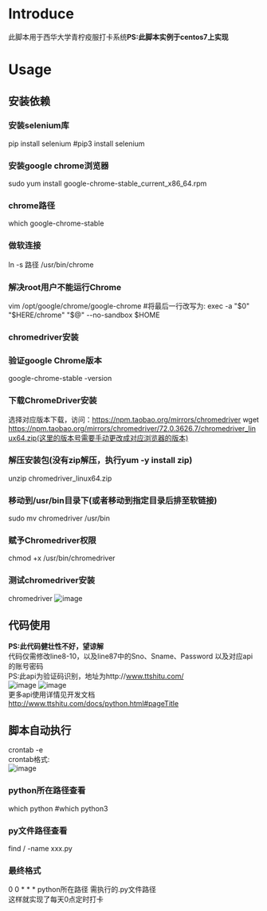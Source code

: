 # Introduce
此脚本用于西华大学青柠疫服打卡系统**PS:此脚本实例于centos7上实现**
# Usage
## 安装依赖
### 安装selenium库
  pip install selenium
  #pip3 install selenium
### 安装google chrome浏览器
  sudo yum install google-chrome-stable_current_x86_64.rpm
### chrome路径
  which google-chrome-stable
### 做软连接
  ln -s 路径 /usr/bin/chrome
### 解决root用户不能运行Chrome
  vim /opt/google/chrome/google-chrome
  #将最后一行改写为: exec -a "$0" "$HERE/chrome" "$@" --no-sandbox $HOME
### chromedriver安装
### 验证google Chrome版本
  google-chrome-stable -version
### 下载ChromeDriver安装
  选择对应版本下载，访问：https://npm.taobao.org/mirrors/chromedriver
  wget https://npm.taobao.org/mirrors/chromedriver/72.0.3626.7/chromedriver_linux64.zip(这里的版本号需要手动更改成对应浏览器的版本)
### 解压安装包(没有zip解压，执行yum -y install zip)
  unzip chromedriver_linux64.zip
### 移动到/usr/bin目录下(或者移动到指定目录后排至软链接)
  sudo mv chromedriver /usr/bin
### 赋予Chromedriver权限
  chmod +x /usr/bin/chromedriver
### 测试chromedriver安装
  chromedriver
![image](https://user-images.githubusercontent.com/75559487/129130384-0372eecc-b662-4bdd-b232-e850b5d3e3ed.png)
## 代码使用
**PS:此代码健壮性不好，望谅解**  
代码仅需修改line8-10，以及line87中的Sno、Sname、Password 以及对应api的账号密码  
PS:此api为验证码识别，地址为http://www.ttshitu.com/  
![image](https://user-images.githubusercontent.com/75559487/129131269-b02ea940-7005-491a-99ed-866184d7adba.png)
![image](https://user-images.githubusercontent.com/75559487/129131322-9f5dc24e-a946-48e7-877c-9ad4fe31313d.png)  
更多api使用详情见开发文档  
http://www.ttshitu.com/docs/python.html#pageTitle  
## 脚本自动执行
  crontab -e  
crontab格式:  
![image](https://user-images.githubusercontent.com/75559487/129132153-77dfdaef-a075-43a6-af52-81117a502910.png)<br>

### python所在路径查看
  which python
  #which python3
### py文件路径查看
  find / -name xxx.py
### 最终格式
  0 0 * * * python所在路径 需执行的.py文件路径  
这样就实现了每天0点定时打卡



